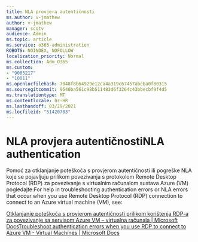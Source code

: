 ```yaml
---
title: NLA provjera autentičnosti
ms.author: v-jmathew
author: v-jmathew
manager: scotv
audience: Admin
ms.topic: article
ms.service: o365-administration
ROBOTS: NOINDEX, NOFOLLOW
localization_priority: Normal
ms.collection: Adm_O365
ms.custom:
- "9005217"
- "10011"
ms.openlocfilehash: 7048f8b64929e12ca4a319c67457abeba0f80315
ms.sourcegitcommit: 9540ba561c98b511483d6f3264c43bbecbf9f4d5
ms.translationtype: MT
ms.contentlocale: hr-HR
ms.lasthandoff: 03/29/2021
ms.locfileid: "51420703"
---
```

# <a name="nla-authentication"></a><span data-ttu-id="6ccf4-102">NLA provjera autentičnosti</span><span class="sxs-lookup"><span data-stu-id="6ccf4-102">NLA authentication</span></span>

<span data-ttu-id="6ccf4-103">Pomoć za otklanjanje poteškoća s provjerom autentičnosti ili pogreške NLA koje se pojavljuju prilikom povezivanja s protokolom Remote Desktop Protocol (RDP) za povezivanje s virtualnim računalom sustava Azure (VM) pogledajte:</span><span class="sxs-lookup"><span data-stu-id="6ccf4-103">For help in troubleshooting authentication errors or NLA errors that occur when you use Remote Desktop Protocol (RDP) connection to connect to an Azure virtual machine (VM), see:</span></span>

[<span data-ttu-id="6ccf4-104">Otklanjanje poteškoća s provjerom autentičnosti prilikom korištenja RDP-a za povezivanje sa servisom Azure VM – virtualna računala | Microsoft Docs</span><span class="sxs-lookup"><span data-stu-id="6ccf4-104">Troubleshoot authentication errors when you use RDP to connect to Azure VM - Virtual Machines | Microsoft Docs</span></span>](https://docs.microsoft.com/troubleshoot/azure/virtual-machines/cannot-connect-rdp-azure-vm)
